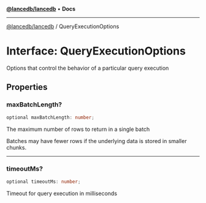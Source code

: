 [**@lancedb/lancedb**](../README.md) • **Docs**

***

[@lancedb/lancedb](../globals.md) / QueryExecutionOptions

# Interface: QueryExecutionOptions

Options that control the behavior of a particular query execution

## Properties

### maxBatchLength?

```ts
optional maxBatchLength: number;
```

The maximum number of rows to return in a single batch

Batches may have fewer rows if the underlying data is stored
in smaller chunks.

***

### timeoutMs?

```ts
optional timeoutMs: number;
```

Timeout for query execution in milliseconds

